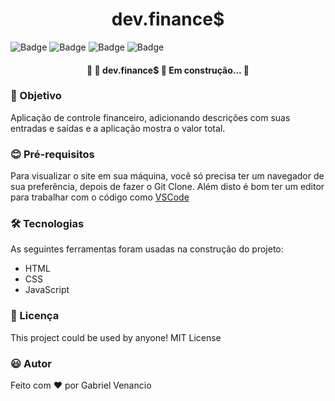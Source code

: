 <h1 align="center">dev.finance$</h1>
<p align="center"></p>

![Badge](https://img.shields.io/github/issues/Gabriel-Venancio/dev-finance-)
![Badge](https://img.shields.io/github/forks/Gabriel-Venancio/dev-finance-)
![Badge](https://img.shields.io/github/stars/Gabriel-Venancio/dev-finance-)
![Badge](https://img.shields.io/github/license/Gabriel-Venancio/dev-finance-)

<h4 align="center"> 
	🚧 💸 dev.finance$ 🚀 Em construção...  🚧
</h4>


### :dart: Objetivo

Aplicação de controle financeiro, adicionando descrições com suas entradas e saídas e a aplicação mostra o valor total.

### :blush: Pré-requisitos

Para visualizar o site em sua máquina, você só precisa ter um navegador de sua preferência, depois de fazer o Git Clone.
Além disto é bom ter um editor para trabalhar com o código como [VSCode](https://code.visualstudio.com/)

### 🛠 Tecnologias

As seguintes ferramentas foram usadas na construção do projeto:

- HTML
- CSS
- JavaScript

### 📜 Licença

This project could be used by anyone! MIT License

### :smiley: Autor
Feito com ❤️ por Gabriel Venancio 
